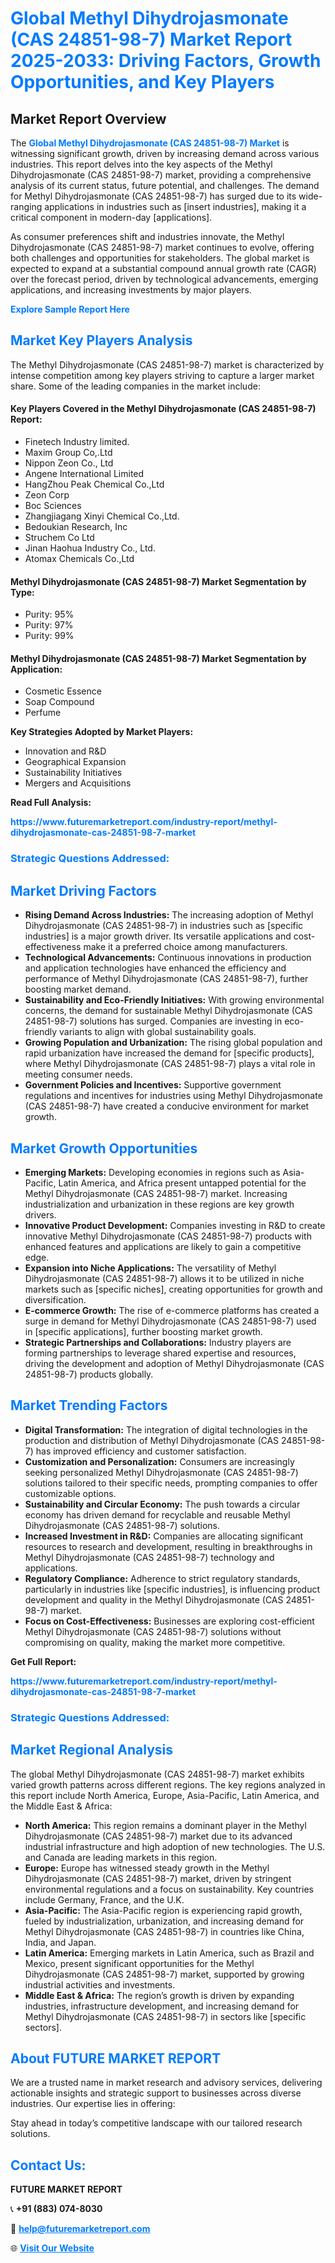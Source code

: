 <h1 style="color: #007BFF;">Global Methyl Dihydrojasmonate (CAS 24851-98-7) Market Report 2025-2033: Driving Factors, Growth Opportunities, and Key Players</h1>

<section id="overview">
<h2>Market Report Overview</h2>
<p>The <a href="https://www.futuremarketreport.com/industry-report/methyl-dihydrojasmonate-cas-24851-98-7-market" style="color: #007BFF; text-decoration: none;"><strong>Global Methyl Dihydrojasmonate (CAS 24851-98-7) Market</strong></a> is witnessing significant growth, driven by increasing demand across various industries. This report delves into the key aspects of the Methyl Dihydrojasmonate (CAS 24851-98-7) market, providing a comprehensive analysis of its current status, future potential, and challenges. The demand for Methyl Dihydrojasmonate (CAS 24851-98-7) has surged due to its wide-ranging applications in industries such as [insert industries], making it a critical component in modern-day [applications].</p>
<p>As consumer preferences shift and industries innovate, the Methyl Dihydrojasmonate (CAS 24851-98-7) market continues to evolve, offering both challenges and opportunities for stakeholders. The global market is expected to expand at a substantial compound annual growth rate (CAGR) over the forecast period, driven by technological advancements, emerging applications, and increasing investments by major players.</p>
</section>

<section id="overview">
<p><a href="https://www.futuremarketreport.com/request-sample/reportId=86046" style="color: #007BFF; text-decoration: none;"><strong>Explore Sample Report Here</strong></a></p>
</section>

<section id="key-players">
<h2 style="color: #007BFF;">Market Key Players Analysis</h2>
<p>The Methyl Dihydrojasmonate (CAS 24851-98-7) market is characterized by intense competition among key players striving to capture a larger market share. Some of the leading companies in the market include:</p>
<h4>Key Players Covered in the Methyl Dihydrojasmonate (CAS 24851-98-7) Report:</h4>
<ul><li>Finetech Industry limited.</li><li>Maxim Group Co,.Ltd</li><li>Nippon Zeon Co., Ltd</li><li>Angene International Limited</li><li>HangZhou Peak Chemical Co.,Ltd</li><li>Zeon Corp</li><li>Boc Sciences</li><li>Zhangjiagang Xinyi Chemical Co.,Ltd.</li><li>Bedoukian Research, Inc</li><li>Struchem Co Ltd</li><li>Jinan Haohua Industry Co., Ltd.</li><li>Atomax Chemicals Co.,Ltd</li></ul>
<h4>Methyl Dihydrojasmonate (CAS 24851-98-7) Market Segmentation by Type:</h4>
<ul><li>Purity: 95%</li><li>Purity: 97%</li><li>Purity: 99%</li></ul>

<h4>Methyl Dihydrojasmonate (CAS 24851-98-7) Market Segmentation by Application:</h4>
<ul><li>Cosmetic Essence</li><li>Soap Compound</li><li>Perfume</li></ul>
<p><strong>Key Strategies Adopted by Market Players:</strong></p>
<ul>
<li>Innovation and R&D</li>
<li>Geographical Expansion</li>
<li>Sustainability Initiatives</li>
<li>Mergers and Acquisitions</li>
</ul>
</section>

<section>
<p><strong>Read Full Analysis: </strong></p><a href="https://www.futuremarketreport.com/industry-report/methyl-dihydrojasmonate-cas-24851-98-7-market" style="color: #007BFF; text-decoration: none;"><strong>https://www.futuremarketreport.com/industry-report/methyl-dihydrojasmonate-cas-24851-98-7-market</strong></a>
<h3 style="color: #007BFF;">Strategic Questions Addressed:</h3>
</section>

<section id="driving-factors">
<h2 style="color: #007BFF;">Market Driving Factors</h2>
<ul>
<li><strong>Rising Demand Across Industries:</strong> The increasing adoption of Methyl Dihydrojasmonate (CAS 24851-98-7) in industries such as [specific industries] is a major growth driver. Its versatile applications and cost-effectiveness make it a preferred choice among manufacturers.</li>
<li><strong>Technological Advancements:</strong> Continuous innovations in production and application technologies have enhanced the efficiency and performance of Methyl Dihydrojasmonate (CAS 24851-98-7), further boosting market demand.</li>
<li><strong>Sustainability and Eco-Friendly Initiatives:</strong> With growing environmental concerns, the demand for sustainable Methyl Dihydrojasmonate (CAS 24851-98-7) solutions has surged. Companies are investing in eco-friendly variants to align with global sustainability goals.</li>
<li><strong>Growing Population and Urbanization:</strong> The rising global population and rapid urbanization have increased the demand for [specific products], where Methyl Dihydrojasmonate (CAS 24851-98-7) plays a vital role in meeting consumer needs.</li>
<li><strong>Government Policies and Incentives:</strong> Supportive government regulations and incentives for industries using Methyl Dihydrojasmonate (CAS 24851-98-7) have created a conducive environment for market growth.</li>
</ul>
</section>

<section id="growth-opportunities">
<h2 style="color: #007BFF;">Market Growth Opportunities</h2>
<ul>
<li><strong>Emerging Markets:</strong> Developing economies in regions such as Asia-Pacific, Latin America, and Africa present untapped potential for the Methyl Dihydrojasmonate (CAS 24851-98-7) market. Increasing industrialization and urbanization in these regions are key growth drivers.</li>
<li><strong>Innovative Product Development:</strong> Companies investing in R&D to create innovative Methyl Dihydrojasmonate (CAS 24851-98-7) products with enhanced features and applications are likely to gain a competitive edge.</li>
<li><strong>Expansion into Niche Applications:</strong> The versatility of Methyl Dihydrojasmonate (CAS 24851-98-7) allows it to be utilized in niche markets such as [specific niches], creating opportunities for growth and diversification.</li>
<li><strong>E-commerce Growth:</strong> The rise of e-commerce platforms has created a surge in demand for Methyl Dihydrojasmonate (CAS 24851-98-7) used in [specific applications], further boosting market growth.</li>
<li><strong>Strategic Partnerships and Collaborations:</strong> Industry players are forming partnerships to leverage shared expertise and resources, driving the development and adoption of Methyl Dihydrojasmonate (CAS 24851-98-7) products globally.</li>
</ul>
</section>

<section id="trending-factors">
<h2 style="color: #007BFF;">Market Trending Factors</h2>
<ul>
<li><strong>Digital Transformation:</strong> The integration of digital technologies in the production and distribution of Methyl Dihydrojasmonate (CAS 24851-98-7) has improved efficiency and customer satisfaction.</li>
<li><strong>Customization and Personalization:</strong> Consumers are increasingly seeking personalized Methyl Dihydrojasmonate (CAS 24851-98-7) solutions tailored to their specific needs, prompting companies to offer customizable options.</li>
<li><strong>Sustainability and Circular Economy:</strong> The push towards a circular economy has driven demand for recyclable and reusable Methyl Dihydrojasmonate (CAS 24851-98-7) solutions.</li>
<li><strong>Increased Investment in R&D:</strong> Companies are allocating significant resources to research and development, resulting in breakthroughs in Methyl Dihydrojasmonate (CAS 24851-98-7) technology and applications.</li>
<li><strong>Regulatory Compliance:</strong> Adherence to strict regulatory standards, particularly in industries like [specific industries], is influencing product development and quality in the Methyl Dihydrojasmonate (CAS 24851-98-7) market.</li>
<li><strong>Focus on Cost-Effectiveness:</strong> Businesses are exploring cost-efficient Methyl Dihydrojasmonate (CAS 24851-98-7) solutions without compromising on quality, making the market more competitive.</li>
</ul>
</section>

<section>
<p><strong>Get Full Report: </strong></p><a href="https://www.futuremarketreport.com/industry-report/methyl-dihydrojasmonate-cas-24851-98-7-market" style="color: #007BFF; text-decoration: none;"><strong>https://www.futuremarketreport.com/industry-report/methyl-dihydrojasmonate-cas-24851-98-7-market</strong></a>
<h3 style="color: #007BFF;">Strategic Questions Addressed:</h3>
</section>


<section id="regional-analysis">
<h2 style="color: #007BFF;">Market Regional Analysis</h2>
<p>The global Methyl Dihydrojasmonate (CAS 24851-98-7) market exhibits varied growth patterns across different regions. The key regions analyzed in this report include North America, Europe, Asia-Pacific, Latin America, and the Middle East & Africa:</p>
<ul>
<li><strong>North America:</strong> This region remains a dominant player in the Methyl Dihydrojasmonate (CAS 24851-98-7) market due to its advanced industrial infrastructure and high adoption of new technologies. The U.S. and Canada are leading markets in this region.</li>
<li><strong>Europe:</strong> Europe has witnessed steady growth in the Methyl Dihydrojasmonate (CAS 24851-98-7) market, driven by stringent environmental regulations and a focus on sustainability. Key countries include Germany, France, and the U.K.</li>
<li><strong>Asia-Pacific:</strong> The Asia-Pacific region is experiencing rapid growth, fueled by industrialization, urbanization, and increasing demand for Methyl Dihydrojasmonate (CAS 24851-98-7) in countries like China, India, and Japan.</li>
<li><strong>Latin America:</strong> Emerging markets in Latin America, such as Brazil and Mexico, present significant opportunities for the Methyl Dihydrojasmonate (CAS 24851-98-7) market, supported by growing industrial activities and investments.</li>
<li><strong>Middle East & Africa:</strong> The region’s growth is driven by expanding industries, infrastructure development, and increasing demand for Methyl Dihydrojasmonate (CAS 24851-98-7) in sectors like [specific sectors].</li>
</ul>
</section>

<footer>
<h2 style="color: #007BFF;">About FUTURE MARKET REPORT</h2>
<p>We are a trusted name in market research and advisory services, delivering actionable insights and strategic support to businesses across diverse industries. Our expertise lies in offering:</p>

<p>Stay ahead in today’s competitive landscape with our tailored research solutions.</p>

<h2 style="color: #007BFF;">Contact Us:</h2>
<p><strong>FUTURE MARKET REPORT</strong></p>
<p>📞 <strong>+91 (883) 074-8030</strong></p>
<p>📧 <strong><a href="mailto:help@futuremarketreport.com" style="color: #007BFF;">help@futuremarketreport.com</a></strong></p>
<p>🌐 <strong><a href="https://www.futuremarketreport.com/" style="color: #007BFF;">Visit Our Website</a></strong></p>
</footer>